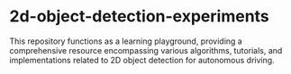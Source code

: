 # 2d-object-detection-experiments
This repository functions as a learning playground, providing a comprehensive resource encompassing various algorithms, tutorials, and implementations related to 2D object detection for autonomous driving.
